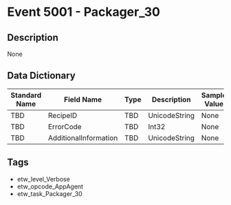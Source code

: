 # Event 5001 - Packager_30

## Description
None

## Data Dictionary
|Standard Name|Field Name|Type|Description|Sample Value|
|---|---|---|---|---|
|TBD|RecipeID|TBD|UnicodeString|None|None|
|TBD|ErrorCode|TBD|Int32|None|None|
|TBD|AdditionalInformation|TBD|UnicodeString|None|None|

## Tags
* etw_level_Verbose
* etw_opcode_AppAgent
* etw_task_Packager_30